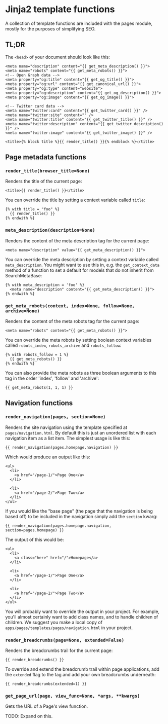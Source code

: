 # Jinja2 template functions

A collection of template functions are included with the pages module, mostly for the purposes of simplifying SEO.

## TL;DR

The `<head>` of your document should look like this:

```
<meta name="description" content="{{ get_meta_description() }}">
<meta name="robots" content="{{ get_meta_robots() }}">
<!-- Open Graph data -->
<meta property="og:title" content="{{ get_og_title() }}">
<meta property="og:url" content="{{ get_canonical_url() }}">
<meta property="og:type" content="website">
<meta property="og:description" content="{{ get_og_description() }}">
<meta property="og:image" content="{{ get_og_image() }}">

<!-- Twitter card data -->
<meta name="twitter:card" content="{{ get_twitter_card() }}" />
<meta name="twitter:site" content="" />
<meta name="twitter:title" content="{{ get_twitter_title() }}" />
<meta name="twitter:description" content="{{ get_twitter_description() }}" />
<meta name="twitter:image" content="{{ get_twitter_image() }}" />

<title>{% block title %}{{ render_title() }}{% endblock %}</title>
```

## Page metadata functions

### `render_title(browser_title=None)`

Renders the title of the current page:

```
<title>{{ render_title() }}</title>
```

You can override the title by setting a context variable called `title`:

```
{% with title = "foo" %}
  {{ render_title() }}
{% endwith %}
```

### `meta_description(description=None)`

Renders the content of the meta description tag for the current page:

```
<meta name="description" value="{{ get_meta_description() }}">
```

You can override the meta description by setting a context variable called `meta_description`. You might want to use this in, e.g. the `get_context_data` method of a function to set a default for models that do not inherit from SearchMetaBase:

```
{% with meta_description = 'foo' %}
  <meta name="description" content="{{ get_meta_description() }}">
{% endwith %}
```

### `get_meta_robots(context, index=None, follow=None, archive=None)`

Renders the content of the meta robots tag for the current page:

```
<meta name="robots" content="{{ get_meta_robots() }}">
```

You can override the meta robots by setting boolean context variables called
`robots_index`, `robots_archive` and `robots_follow`:

```
{% with robots_follow = 1 %}
  {{ get_meta_robots() }}
{% endwith %}
```

You can also provide the meta robots as three boolean arguments to this
tag in the order 'index', 'follow' and 'archive':

```
{{ get_meta_robots(1, 1, 1) }}
```

## Navigation functions
### `render_navigation(pages, section=None)`

Renders the site navigation using the template specified at `pages/navigation.html`. By default this is just an unordered list with each navigation item as a list item.  The simplest usage is like this:

```
{{ render_navigation(pages.homepage.navigation) }}
```

Which would produce an output like this:

```
<ul>
  <li>
    <a href="/page-1/">Page One</a>
  </li>

  <li>
    <a href="/page-2/">Page Two</a>
  </li>
</ul>
```

If you would like the "base page" (the page that the navigation is being based off) to be included in the navigation simply add the `section` kwarg:

```
{{ render_navigation(pages.homepage.navigation, section=pages.homepage) }}
```

The output of this would be:

```
<ul>
  <li>
    <a class="here" href="/">Homepage</a>
  </li>

  <li>
    <a href="/page-1/">Page One</a>
  </li>

  <li>
    <a href="/page-2/">Page Two</a>
  </li>
</ul>
```

You will probably want to override the output in your project. For example, you'll almost certainly want to add class names, and to handle children of children. We suggest you make a local copy of `apps/pages/templates/pages/navigation.html` in your project.

### `render_breadcrumbs(page=None, extended=False)`

Renders the breadcrumbs trail for the current page:

```
{{ render_breadcrumbs() }}
```

To override and extend the breadcrumb trail within page applications, add the `extended` flag to the tag and add your own breadcrumbs underneath:

```
{{ render_breadcrumbs(extended=1) }}
```

### `get_page_url(page, view_func=None, *args, **kwargs)`

Gets the URL of a Page's view function.

TODO: Expand on this.
